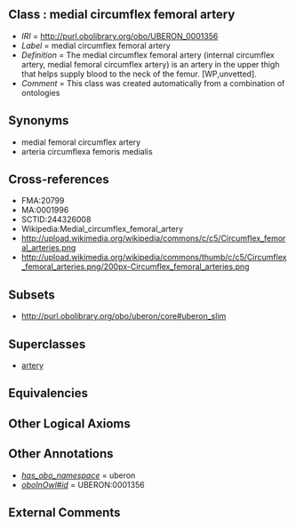 
## Class : medial circumflex femoral artery

 * *IRI* = http://purl.obolibrary.org/obo/UBERON_0001356
 * *Label* = medial circumflex femoral artery
 * *Definition* = The medial circumflex femoral artery (internal circumflex artery, medial femoral circumflex artery) is an artery in the upper thigh that helps supply blood to the neck of the femur. [WP,unvetted].
 * *Comment* = This class was created automatically from a combination of ontologies

## Synonyms

 * medial femoral circumflex artery
 * arteria circumflexa femoris medialis

## Cross-references

 * FMA:20799
 * MA:0001996
 * SCTID:244326008
 * Wikipedia:Medial_circumflex_femoral_artery
 * http://upload.wikimedia.org/wikipedia/commons/c/c5/Circumflex_femoral_arteries.png
 * http://upload.wikimedia.org/wikipedia/commons/thumb/c/c5/Circumflex_femoral_arteries.png/200px-Circumflex_femoral_arteries.png

## Subsets

 * http://purl.obolibrary.org/obo/uberon/core#uberon_slim

## Superclasses

 * [artery](../../UBERON/37/UBERON_0001637.md)

## Equivalencies


## Other Logical Axioms


## Other Annotations

 * *[has_obo_namespace](../../ce/oboInOwl#hasOBONamespace.md)* = uberon
 * *[oboInOwl#id](../../id/oboInOwl#id.md)* = UBERON:0001356

## External Comments


